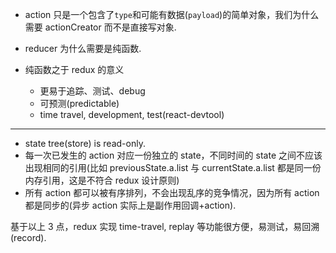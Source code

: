 - action 只是一个包含了`type`和可能有数据(`payload`)的简单对象，我们为什么需要 actionCreator 而不是直接写对象.
- reducer 为什么需要是纯函数.
- 纯函数之于 redux 的意义

  - 更易于追踪、测试、debug
  - 可预测(predictable)
  - time travel, development, test(react-devtool)

---

- state tree(store) is read-only.
- 每一次已发生的 action 对应一份独立的 state，不同时间的 state 之间不应该出现相同的引用(比如 previousState.a.list 与 currentState.a.list 都是同一份内存引用，这是不符合 redux 设计原则)
- 所有 action 都可以被有序排列，不会出现乱序的竞争情况，因为所有 action 都是同步的(异步 action 实际上是副作用回调+action).

基于以上 3 点，redux 实现 time-travel, replay 等功能很方便，易测试，易回溯(record).
